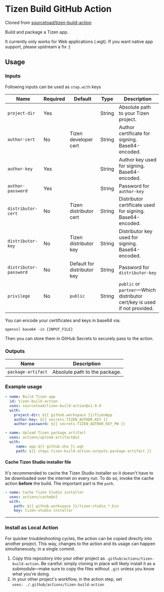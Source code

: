 # Tizen Build GitHub Action

Cloned from [sourcetoad/tizen-build-action](https://github.com/sourcetoad/tizen-build-action)

Build and package a Tizen app.

It currently only works for Web applications (.wgt). If you want native app support, please upstream a fix :)

## Usage
### Inputs

Following inputs can be used as `step.with` keys

| Name                   | Required | Default                     | Type   | Description                                                                 |
|------------------------|----------|-----------------------------|--------|-----------------------------------------------------------------------------|
| `project-dir`          | Yes      |                             | String | Absolute path to your Tizen project.                                        |
| `author-cert`          | No       | Tizen developer cert        | String | Author certificate for signing. Base64-encoded.                             |
| `author-key`           | Yes      |                             | String | Author key used for signing. Base64-encoded.                                |
| `author-password`      | Yes      |                             | String | Password for `author-key`                                                   |
| `distributor-cert`     | No       | Tizen distributor cert      | String | Distributor certificate used for signing. Base64-encoded.                   |
| `distributor-key`      | No       | Tizen distributor key       | String | Distributor key used for signing. Base64-encoded.                           |
| `distributor-password` | No       | Default for distributor key | String | Password for `distributor-key`                                              |
| `privilege`            | No       | `public`                    | String | `public` or `partner`&mdash;Which distributor cert/key is used if not provided. |

You can encode your certificates and keys in base64 via:

    openssl base64 -in {INPUT_FILE}

Then you can store them in GitHub Secrets to securely pass to the action.

### Outputs
| Name               | Description                       |
|--------------------|-----------------------------------|
| `package-artifact` | Absolute path to the package.     |

### Example usage

```yaml
- name: Build Tizen app
  id: tizen-build-action
  uses: sourcetoad/tizen-build-action@v1.0.0
  with:
    project-dir: ${{ github.workspace }}/TizenApp
    author-key: ${{ secrets.TIZEN_AUTHOR_KEY }}
    author-password: ${{ secrets.TIZEN_AUTHOR_KEY_PW }}

- name: Upload Tizen package artifact
  uses: actions/upload-artifact@v2
  with:
     name: app-${{ github.sha }}.wgt
     path: ${{ steps.tizen-build-action.outputs.package-artifact }}
```

#### Cache Tizen Studio installer file
It's recommended to cache the Tizen Studio installer
so it doesn't have to be downloaded over the internet on every run.
To do so, invoke the cache action **before** the build.
The important part is the `path`.
```yaml
- name: Cache Tizen Studio installer
  uses: actions/cache@v2
  with:
    path: ${{ github.workspace }}/tizen-studio_*.bin
    key: tizen-studio-installer
```

---

### Install as Local Action
For quicker troubleshooting cycles, the action can be copied directly into another project.
This way, changes to the action and its usage can happen simultaneously, in a single commit.

1. Copy this repository into your other project as `.github/actions/tizen-build-action`.
   Be careful: simply cloning in place will likely install it as a submodule&mdash;make sure to copy the files without `.git` unless you know what you're doing.
2. In your other project's workflow, in the action step, set\
   `uses: ./.github/actions/tizen-build-action`
